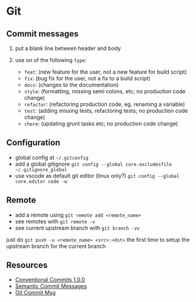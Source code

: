# Git

## Commit messages

1) put a blank line between header and body
2) use on of the following `type`:

   - `feat`: (new feature for the user, not a new feature for build script)
   - `fix`: (bug fix for the user, not a fix to a build script)
   - `docs`: (changes to the documentation)
   - `style`: (formatting, missing semi colons, etc; no production code change)
   - `refactor`: (refactoring production code, eg. renaming a variable)
   - `test`: (adding missing tests, refactoring tests; no production code change)
   - `chore`: (updating grunt tasks etc; no production code change)

## Configuration

- global config at `~/.gitconfig`
- add a global gitignore `git config --global core.excludesfile ~/.gitignore_global`
- use vscode as default git editor (linux only?) `git config --global core.editor code -w`

## Remote

- add a remote using `git remote add <remote_name>`
- see remotes with `git remote -v`
- see current upstream branch with `git branch -vv`

just do `git push -u <remote_name> <src>:<dst>`  the first time to setup the upstream branch for the current branch


## Resources

- [Conventional Commits 1.0.0](https://www.conventionalcommits.org/)
- [Semantic Commit Messages](https://seesparkbox.com/foundry/semantic_commit_messages)
- [Git Commit Msg](http://karma-runner.github.io/1.0/dev/git-commit-msg.html)